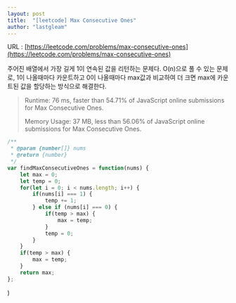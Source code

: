 ```yaml
---
layout: post
title:  "[leetcode] Max Consecutive Ones"
author: "lastgleam"
---
```

URL : [https://leetcode.com/problems/max-consecutive-ones](https://leetcode.com/problems/max-consecutive-ones)

주어진 배열에서 가장 길게 1이 연속된 값을 리턴하는 문제다.
O(n)으로 풀 수 있는 문제로, 1이 나올때마다 카운트하고 0이 나올때마다 max값과 비교하여 더 크면 max에 카운트된 값을 할당하는 방식으로 해결한다. 

> Runtime: 76 ms, faster than 54.71% of JavaScript online submissions for Max Consecutive Ones.
>
> Memory Usage: 37 MB, less than 56.06% of JavaScript online submissions for Max Consecutive Ones.


```javascript
/**
 * @param {number[]} nums
 * @return {number}
 */
var findMaxConsecutiveOnes = function(nums) {
    let max = 0;
    let temp = 0;
    for(let i = 0; i < nums.length; i++) {
        if(nums[i] === 1) {
            temp += 1;
        } else if (nums[i] === 0) {
            if(temp > max) {
                max = temp;
            }
            temp = 0;
        }
    }
    if(temp > max) {
        max = temp;
    }
    return max;
};
```
)
